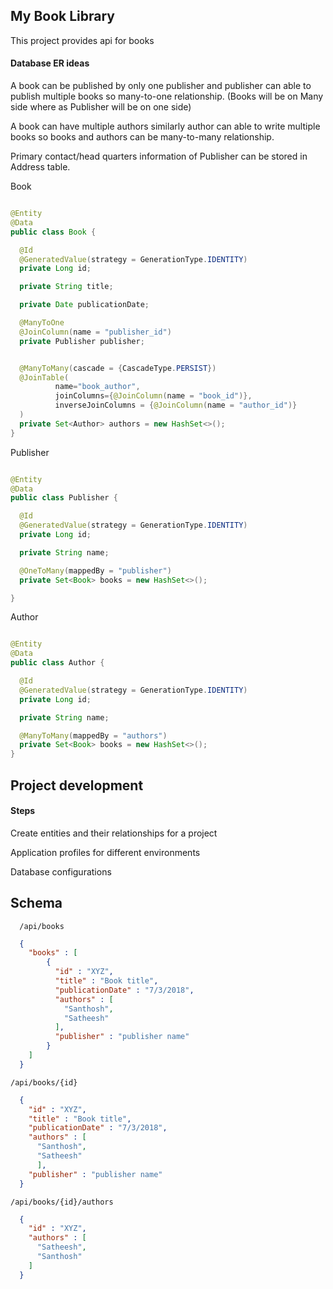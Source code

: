 ## My Book Library 

This project provides api for books 


#### Database ER ideas

  A book can be published by only one publisher and publisher can able to publish multiple books so many-to-one relationship. (Books will be on Many side where as Publisher will be on one side)
  
  A book can have multiple authors similarly author can able to write multiple books so books and authors can be many-to-many relationship.
  
  Primary contact/head quarters information of Publisher can be stored in Address table. 
  
  Book 
  
  ```java
  
@Entity
@Data
public class Book {

	@Id
	@GeneratedValue(strategy = GenerationType.IDENTITY)
	private Long id;

	private String title;

	private Date publicationDate;

	@ManyToOne
	@JoinColumn(name = "publisher_id")
	private Publisher publisher;


	@ManyToMany(cascade = {CascadeType.PERSIST})
	@JoinTable(
			name="book_author",
			joinColumns={@JoinColumn(name = "book_id")},
			inverseJoinColumns = {@JoinColumn(name = "author_id")}
	)
	private Set<Author> authors = new HashSet<>();
}

  
  ```

  Publisher
  
  ```java

@Entity
@Data
public class Publisher {

	@Id
	@GeneratedValue(strategy = GenerationType.IDENTITY)
	private Long id;

	private String name;

	@OneToMany(mappedBy = "publisher")
	private Set<Book> books = new HashSet<>();

}
```

  Author
  
  ```java

@Entity
@Data
public class Author {

	@Id
	@GeneratedValue(strategy = GenerationType.IDENTITY)
	private Long id;

	private String name;

	@ManyToMany(mappedBy = "authors")
	private Set<Book> books = new HashSet<>();
}
```  


## Project development

#### Steps
  
  Create entities and their relationships for a project
  
  Application profiles for different environments 
  
  Database configurations 
  

## Schema

```  /api/books```
```json
  {
    "books" : [
        {
          "id" : "XYZ",
          "title" : "Book title",
          "publicationDate" : "7/3/2018",
          "authors" : [
            "Santhosh",
            "Satheesh"
          ],
          "publisher" : "publisher name"
        }
    ]
  }

```
```/api/books/{id}```   
```json
  {
    "id" : "XYZ",
    "title" : "Book title",
    "publicationDate" : "7/3/2018",
    "authors" : [
      "Santhosh",
      "Satheesh"
      ],
    "publisher" : "publisher name"
  }

```  

```/api/books/{id}/authors```
```json
  {
    "id" : "XYZ",
    "authors" : [
      "Satheesh",
      "Santhosh"
    ]
  }
```


  

